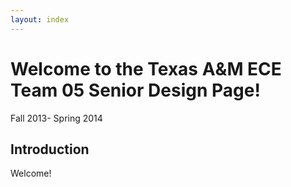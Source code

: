 ```yaml
---
layout: index
---
```


Welcome to the Texas A&M ECE Team 05 Senior Design Page!
=================

Fall 2013- Spring 2014

Introduction
--------------------------
Welcome!

